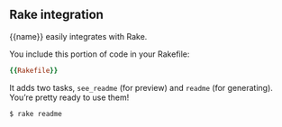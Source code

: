Rake integration
----------------

{{name}} easily integrates with Rake.

You include this portion of code in your Rakefile:

```ruby
{{Rakefile}}
```

It adds two tasks, `see_readme` (for preview) and `readme` (for generating).  
You’re pretty ready to use them!

    $ rake readme

